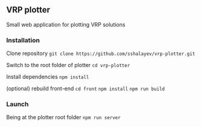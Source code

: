 ## VRP plotter
Small web application for plotting VRP solutions

### Installation
Clone repository
`git clone https://github.com/sshalayev/vrp-plotter.git`

Switch to the root folder of plotter
`cd vrp-plotter`

Install dependencies
`npm install`

(optional) rebuild front-end
`cd front`
`npm install`
`npm run build`

### Launch
Being at the plotter root folder
`npm run server`

